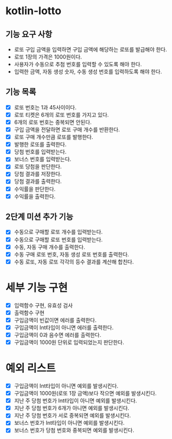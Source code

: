 # kotlin-lotto

## 기능 요구 사항

- 로또 구입 금액을 입력하면 구입 금액에 해당하는 로또를 발급해야 한다.
- 로또 1장의 가격은 1000원이다.
- 사용자가 수동으로 추첨 번호를 입력할 수 있도록 해야 한다.
- 입력한 금액, 자동 생성 숫자, 수동 생성 번호를 입력하도록 해야 한다.

## 기능 목록

- [x] 로또 번호는 1과 45사이이다.
- [x] 로또 티켓은 6개의 로또 번호를 가지고 있다.
- [x] 6개의 로또 번호는 중복되면 안된다.
- [x] 구입 금액을 전달하면 로또 구매 개수를 반환한다.
- [x] 로또 구매 개수만큼 로또를 발행한다.
- [x] 발행한 로또를 출력한다.
- [x] 당첨 번호를 입력받는다.
- [x] 보너스 번호를 입력받는다.
- [x] 로또 당첨을 판단한다.
- [x] 당첨 결과를 저장한다.
- [x] 당첨 결과를 출력한다.
- [x] 수익률을 판단한다.
- [x] 수익률을 출력한다.

## 2단계 미션 추가 기능

- [x] 수동으로 구매할 로또 개수를 입력받는다.
- [x] 수동으로 구매할 로또 번호를 입력받는다.
- [x] 수동, 자동 구매 개수를 출력한다.
- [x] 수동 구매 로또 번호, 자동 생성 로또 번호를 출력한다.
- [x] 수동 로또, 자동 로또 각각의 등수 결과를 계산해 합친다.

# 세부 기능 구현

- [x] 입력함수 구현, 유효성 검사
- [x] 출력함수 구현
- [x] 구입금액이 빈값이면 에러를 출력한다.
- [x] 구입금액이 Int타입이 아니면 에러를 출력한다.
- [x] 구입금액이 0과 음수면 에러를 출력한다.
- [x] 구입금액이 1000원 단위로 입력되었는지 판단한다.

# 예외 리스트

- [x] 구입금액이 Int타입이 아니면 예외를 발생시킨다.
- [x] 구입금액이 1000원(로또 1장 금액)보다 작으면 예외를 발생시킨다.
- [x] 지난 주 당첨 번호가 Int타입이 아니면 예외를 발생시킨다.
- [x] 지난 주 당첨 번호가 6개가 아니면 예외를 발생시킨다.
- [x] 지난 주 당첨 번호가 서로 중복되면 예외를 발생시킨다.
- [x] 보너스 번호가 Int타입이 아니면 예외를 발생시킨다.
- [x] 보너스 번호가 당첨 번호와 중복되면 예외를 발생시킨다.